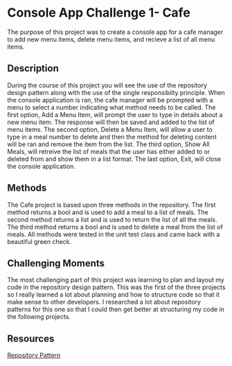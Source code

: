 # Console App Challenge 1- Cafe
The purpose of this project was to create a console app for a cafe manager to add new menu items, delete menu items, and recieve a list of all menu items.
## Description
During the course of this project you will see the use of the repository design pattern along with the use of the single responsibilty principle.
When the console application is ran, the cafe manager will be prompted with a menu to select a number indicating what method needs to be called.
The first option, Add a Menu Item, will prompt the user to type in details about a new menu item. The response will then be saved and added to the list of menu items.
The second option, Delete a Menu Item, will allow a user to type in a meal number to delete and then the method for deleting content will be ran and remove the item from the list.
The third option, Show All Meals, will retreive the list of meals that the user has either added to or deleted from and show them in a list format. 
The last option, Exit, will close the console application.
## Methods
The Cafe project is based upon three methods in the repository.
The first method returns a bool and is used to add a meal to a list of meals.
The second method returns a list and is used to return the list of all the meals.
The third method returns a bool and is used to delete a meal from the list of meals.
All methods were tested in the unit test class and came back with a beautiful green check.
## Challenging Moments
The most challenging part of this project was learning to plan and layout my code in the repository design pattern.
This was the first of the three projects so I really learned a lot about planning and how to structure code so that it make sense to other developers.
I researched a lot about repository patterns for this one so that I could then get better at structuring my code in the following projects.
## Resources
[Repository Pattern](https://codewithshadman.com/repository-pattern-csharp/#:~:text=A%20Repository%20in%20C%23%20mediates,layers%20(like%20Entity%20Framework).&text=Repository%20pattern%20C%23%20is%20a,view%20of%20the%20persistence%20layer./)
